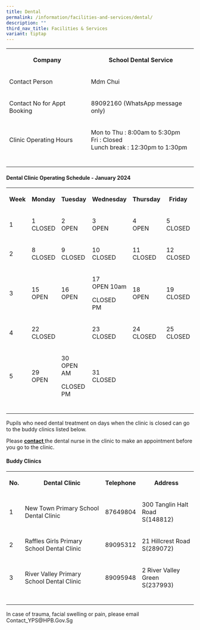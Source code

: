```yaml
---
title: Dental
permalink: /information/facilities-and-services/dental/
description: ""
third_nav_title: Facilities & Services
variant: tiptap
---
```

<table><tbody><tr><th rowspan="1" colspan="1"><p>Company</p></th><th rowspan="1" colspan="1"><p>School Dental Service</p></th></tr><tr><td rowspan="1" colspan="1"><p>Contact Person</p></td><td rowspan="1" colspan="1"><p>Mdm Chui</p></td></tr><tr><td rowspan="1" colspan="1"><p>Contact No for Appt Booking</p></td><td rowspan="1" colspan="1"><p>89092160 (WhatsApp message only)</p></td></tr><tr><td rowspan="1" colspan="1"><p>Clinic Operating Hours</p></td><td rowspan="1" colspan="1"><p>Mon to Thu : 8:00am to 5:30pm<br>Fri : Closed <br>Lunch break : 12:30pm to 1:30pm</p></td></tr><tr><td rowspan="1" colspan="1"><p></p></td><td rowspan="1" colspan="1"><p></p></td></tr></tbody></table><h4><strong>Dental Clinic Operating Schedule - January 2024</strong></h4><table><tbody><tr><th rowspan="1" colspan="1"><p>Week</p></th><th rowspan="1" colspan="1"><p>Monday</p></th><th rowspan="1" colspan="1"><p>Tuesday</p></th><th rowspan="1" colspan="1"><p>Wednesday</p></th><th rowspan="1" colspan="1"><p>Thursday</p></th><th rowspan="1" colspan="1"><p>Friday</p></th><th rowspan="1" colspan="1"><p></p></th></tr><tr><td rowspan="1" colspan="1"><p>1</p></td><td rowspan="1" colspan="1"><p>1 CLOSED</p></td><td rowspan="1" colspan="1"><p>2<br>OPEN</p></td><td rowspan="1" colspan="1"><p>3<br>OPEN</p></td><td rowspan="1" colspan="1"><p>4<br>OPEN</p></td><td rowspan="1" colspan="1"><p>5<br>CLOSED</p></td><td rowspan="1" colspan="1"><p></p></td></tr><tr><td rowspan="1" colspan="1"><p>2</p></td><td rowspan="1" colspan="1"><p>8<br>CLOSED</p></td><td rowspan="1" colspan="1"><p>9<br>CLOSED</p></td><td rowspan="1" colspan="1"><p>10<br>CLOSED</p></td><td rowspan="1" colspan="1"><p>11<br>CLOSED</p></td><td rowspan="1" colspan="1"><p>12<br>CLOSED</p></td><td rowspan="1" colspan="1"><p></p></td></tr><tr><td rowspan="1" colspan="1"><p>3</p></td><td rowspan="1" colspan="1"><p>15<br>OPEN</p></td><td rowspan="1" colspan="1"><p>16<br>OPEN</p></td><td rowspan="1" colspan="1"><p>17<br>OPEN 10am</p><p>CLOSED PM</p></td><td rowspan="1" colspan="1"><p>18<br>OPEN</p></td><td rowspan="1" colspan="1"><p>19<br>CLOSED</p></td><td rowspan="1" colspan="1"><p></p></td></tr><tr><td rowspan="1" colspan="1"><p>4</p></td><td rowspan="1" colspan="1"><p>22<br>CLOSED</p></td><td rowspan="1" colspan="1"><p></p></td><td rowspan="1" colspan="1"><p>23<br>CLOSED</p></td><td rowspan="1" colspan="1"><p>24<br>CLOSED</p></td><td rowspan="1" colspan="1"><p>25<br>CLOSED</p></td><td rowspan="1" colspan="1"><p>26<br>CLOSED</p></td></tr><tr><td rowspan="1" colspan="1"><p>5</p></td><td rowspan="1" colspan="1"><p>29<br>OPEN</p></td><td rowspan="1" colspan="1"><p>30<br>OPEN AM</p><p>CLOSED PM</p></td><td rowspan="1" colspan="1"><p>31<br>CLOSED</p></td><td rowspan="1" colspan="1"><p></p></td><td rowspan="1" colspan="1"><p></p></td><td rowspan="1" colspan="1"><p></p></td></tr><tr><td rowspan="1" colspan="1"><p></p></td><td rowspan="1" colspan="1"><p></p></td><td rowspan="1" colspan="1"><p></p></td><td rowspan="1" colspan="1"><p></p></td><td rowspan="1" colspan="1"><p></p></td><td rowspan="1" colspan="1"><p></p></td><td rowspan="1" colspan="1"><p></p></td></tr></tbody></table><p>Pupils who need dental treatment on days when the clinic is closed can go to the buddy clinics listed below.</p><p>Please <strong><u>contact </u></strong>the dental nurse in the clinic to make an appointment before you go to the clinic.</p><h4><strong>Buddy Clinics</strong></h4><table><tbody><tr><th rowspan="1" colspan="1"><p>No.</p></th><th rowspan="1" colspan="1"><p>Dental Clinic</p></th><th rowspan="1" colspan="1"><p>Telephone</p></th><th rowspan="1" colspan="1"><p>Address</p></th></tr><tr><td rowspan="1" colspan="1"><p>1</p></td><td rowspan="1" colspan="1"><p>New Town Primary School Dental Clinic</p></td><td rowspan="1" colspan="1"><p>87649804</p></td><td rowspan="1" colspan="1"><p>300 Tanglin Halt Road<br>S(148812)</p></td></tr><tr><td rowspan="1" colspan="1"><p>2</p></td><td rowspan="1" colspan="1"><p>Raffles Girls Primary School Dental Clinic</p></td><td rowspan="1" colspan="1"><p>89095312</p></td><td rowspan="1" colspan="1"><p>21 Hillcrest Road<br>S(289072)</p></td></tr><tr><td rowspan="1" colspan="1"><p>3</p></td><td rowspan="1" colspan="1"><p>River Valley Primary School Dental Clinic</p></td><td rowspan="1" colspan="1"><p>89095948</p></td><td rowspan="1" colspan="1"><p>2 River Valley Green<br>S(237993)</p></td></tr><tr><td rowspan="1" colspan="1"><p></p></td><td rowspan="1" colspan="1"><p></p></td><td rowspan="1" colspan="1"><p></p></td><td rowspan="1" colspan="1"><p></p></td></tr></tbody></table><p>In case of trauma, facial swelling or pain, please email Contact_YPS@HPB.Gov.Sg</p>